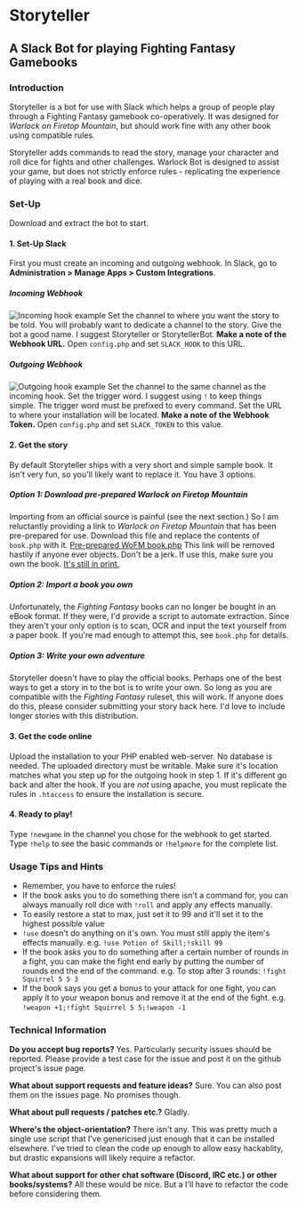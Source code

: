 # Storyteller
## A Slack Bot for playing Fighting Fantasy Gamebooks

### Introduction
Storyteller is a bot for use with Slack which helps a group of people play through a Fighting Fantasy gamebook co-operatively. It was designed for _Warlock on Firetop Mountain_, but should work fine with any other book using compatible rules.

Storyteller adds commands to read the story, manage your character and roll dice for fights and other challenges. Warlock Bot is designed to assist your game, but does not strictly enforce rules - replicating the experience of playing with a real book and dice. 

### Set-Up
Download and extract the bot to start.
#### 1. Set-Up Slack
First you must create an incoming and outgoing webhook. In Slack, go to **Administration > Manage Apps > Custom Integrations**.
##### Incoming Webhook
![Incoming hook example](../master/example-slack-webhooks/slack_incoming_hook_example.jpg)
Set the channel to where you want the story to be told. You will probably want to dedicate a channel to the story.
Give the bot a good name. I suggest Storyteller or StorytellerBot.
**Make a note of the Webhook URL.** Open `config.php` and set `SLACK_HOOK` to this URL.
##### Outgoing Webhook
![Outgoing hook example](../master/example-slack-webhooks/slack_outgoing_hook_example.jpg)
Set the channel to the same channel as the incoming hook.
Set the trigger word. I suggest using `!` to keep things simple. The trigger word must be prefixed to every command.
Set the URL to where your installation will be located.
**Make a note of the Webhook Token.** Open `config.php` and set `SLACK_TOKEN` to this value.

#### 2. Get the story
By default Storyteller ships with a very short and simple sample book. It isn't very fun, so you'll likely want to replace it. You have 3 options.
##### Option 1: Download pre-prepared _Warlock on Firetop Mountain_
Importing from an official source is painful (see the next section.) So I am reluctantly providing a link to _Warlock on Firetop Mountain_ that has been pre-prepared for use. Download this file and replace the contents of `book.php` with it.
[Pre-prepared WoFM book.php](https://pastebin.com/raw/wBr63c10)
This link will be removed hastily if anyone ever objects. Don't be a jerk. If use this, make sure you own the book. [It's still in print.](https://www.amazon.co.uk/Fighting-Fantasy-Warlock-Firetop-Mountain/dp/1407181300)
##### Option 2: Import a book you own
Unfortunately, the _Fighting Fantasy_ books can no longer be bought in an eBook format. If they were, I'd provide a script to automate extraction. Since they aren't your only option is to scan, OCR and input the text yourself from a paper book. If you're mad enough to attempt this, see `book.php` for details.
##### Option 3: Write your own adventure
Storyteller doesn't have to play the official books. Perhaps one of the best ways to get a story in to the bot is to write your own. So long as you are compatible with the _Fighting Fantasy_ ruleset, this will work. If anyone does do this, please consider submitting your story back here. I'd love to include longer stories with this distribution.
#### 3. Get the code online
Upload the installation to your PHP enabled web-server. No database is needed. The uploaded directory must be writable.
Make sure it's location matches what you step up for the outgoing hook in step 1. If it's different go back and alter the hook.
If you are _not_ using apache, you must replicate the rules in `.htaccess` to ensure the installation is secure.
#### 4. Ready to play!
Type `!newgame` in the channel you chose for the webhook to get started. Type `!help` to see the basic commands or `!helpmore` for the complete list.

### Usage Tips and Hints
- Remember, you have to enforce the rules!
- If the book asks you to do something there isn't a command for, you can always manually roll dice with `!roll` and apply any effects manually.
- To easily restore a stat to max, just set it to 99 and it'll set it to the highest possible value
- `!use` doesn't do anything on it's own. You must still apply the item's effects manually. e.g. `!use Potion of Skill;!skill 99`
- If the book asks you to do something after a certain number of rounds in a fight, you can make the fight end early by putting the number of rounds end the end of the command. e.g. To stop after 3 rounds: `!fight Squirrel 5 5 3`
- If the book says you get a bonus to your attack for one fight, you can apply it to your weapon bonus and remove it at the end of the fight. e.g. `!weapon +1;!fight Squirrel 5 5;!weapon -1`

### Technical Information
**Do you accept bug reports?**
Yes. Particularly security issues should be reported. Please provide a test case for the issue and post it on the github project's issue page.

**What about support requests and feature ideas?**
Sure. You can also post them on the issues page. No promises though.

**What about pull requests / patches etc.?**
Gladly.

**Where's the object-orientation?**
There isn't any. This was pretty much a single use script that I've genericised just enough that it can be installed elsewhere. I've tried to clean the code up enough to allow easy hackablity, but drastic expansions will likely require a refactor.

**What about support for other chat software (Discord, IRC etc.) or other books/systems?**
All these would be nice. But a I'll have to refactor the code before considering them.

